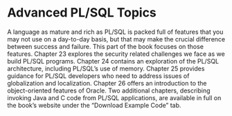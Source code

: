 # **Advanced PL/SQL Topics**

A language as mature and rich as PL/SQL is packed full of features that you may not use on a day-to-day basis, but that may make the crucial difference between success and failure. This part of the book focuses on those features. Chapter 23 explores the security related challenges we face as we build PL/SQL programs. Chapter 24 contains an exploration of the PL/SQL architecture, including PL/SQL’s use of memory. Chapter 25 provides guidance for PL/SQL developers who need to address issues of globalization and localization. Chapter 26 offers an introduction to the object-oriented features of Oracle. Two additional chapters, describing invoking Java and C code from PL/SQL applications, are available in full on the book’s website under the “Download Example Code” tab.
